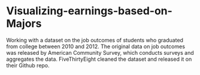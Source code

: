 # Visualizing-earnings-based-on-Majors
Working with a dataset on the job outcomes of students who graduated from college between 2010 and 2012.
The original data on job outcomes was released by American Community Survey, which conducts surveys and aggregates the data. FiveThirtyEight cleaned the dataset and released it on their Github repo.
